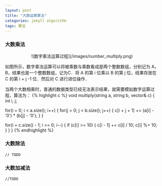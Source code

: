 ```yaml
---
layout: post
title: "大数运算算法"
categories: jekyll algorithm
tags: 算法
---
```


### 大数乘法
<center>![数字乘法运算过程](/images/number_multiply.png)</center>

如图所示，数字乘法运算可以将被乘数与乘数看成是两个整数数组，分别记为 A， B，结果也是一个整数数组，记为C．将 A 的第
i 位乘以 B 的第 j 位，结果存放在 C 的第 i + j -1 位．然后对 C 进行进位操作．

当两个大数相乘时，普通的数据类型已经无法表示结果，就需要模拟数字运算过程，算法为：
{% highlight c %}
void multiply(string a, string b, vector<int>& c) {
  int i, j;

  for(i = 0; i < a.size(); i++) {
    for(j = 0; j < b.size(); j++) {
      c[i + j + 1] += (a[i] - '0') * (b[j] - '0');
    }
  }

  for(i = c.size() - 1; i >= 0; i--) {
    if (c[i] >= 10) {
      c[i - 1] += c[i] / 10;
      c[i] %= 10;
    }
  }
}
{% endhighlight %}

### 大数除法
    // TODO
### 大数加减法
    //TODO
